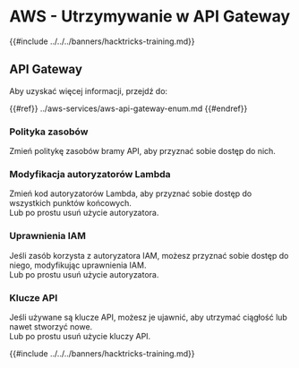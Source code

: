 # AWS - Utrzymywanie w API Gateway

{{#include ../../../banners/hacktricks-training.md}}

## API Gateway

Aby uzyskać więcej informacji, przejdź do:

{{#ref}}
../aws-services/aws-api-gateway-enum.md
{{#endref}}

### Polityka zasobów

Zmień politykę zasobów bramy API, aby przyznać sobie dostęp do nich.

### Modyfikacja autoryzatorów Lambda

Zmień kod autoryzatorów Lambda, aby przyznać sobie dostęp do wszystkich punktów końcowych.\
Lub po prostu usuń użycie autoryzatora.

### Uprawnienia IAM

Jeśli zasób korzysta z autoryzatora IAM, możesz przyznać sobie dostęp do niego, modyfikując uprawnienia IAM.\
Lub po prostu usuń użycie autoryzatora.

### Klucze API

Jeśli używane są klucze API, możesz je ujawnić, aby utrzymać ciągłość lub nawet stworzyć nowe.\
Lub po prostu usuń użycie kluczy API.

{{#include ../../../banners/hacktricks-training.md}}
